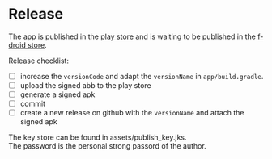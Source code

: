 # Release

The app is published in the [play store](https://play.google.com/store/apps/details?id=ch.famoser.mensa&hl=de_CH) and is waiting to be published in the [f-droid store](https://gitlab.com/fdroid/fdroiddata/-/merge_requests/6927).

Release checklist:

- [ ] increase the `versionCode` and adapt the `versionName` in `app/build.gradle`.
- [ ] upload the signed abb to the play store
- [ ] generate a signed apk
- [ ] commit
- [ ] create a new release on github with the `versionName` and attach the signed apk

The key store can be found in assets/publish_key.jks.  
The password is the personal strong passord of the author.